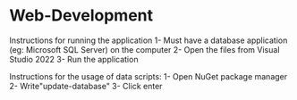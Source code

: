 # Web-Development

Instructions for running the application
1- Must have a database application (eg: Microsoft SQL Server) on the computer
2- Open the files from Visual Studio 2022
3- Run the application

Instructions for the usage of data scripts:
1- Open NuGet package manager
2- Write"update-database"
3- Click enter
